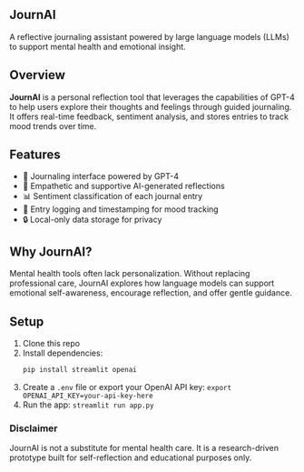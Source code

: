 ## JournAI
A reflective journaling assistant powered by large language models (LLMs) to support mental health and emotional insight.

## Overview
**JournAI** is a personal reflection tool that leverages the capabilities of GPT-4 to help users explore their thoughts and feelings through guided journaling. It offers real-time feedback, sentiment analysis, and stores entries to track mood trends over time.

## Features
- 📝 Journaling interface powered by GPT-4  
- 💬 Empathetic and supportive AI-generated reflections  
- 📊 Sentiment classification of each journal entry  
- 📁 Entry logging and timestamping for mood tracking  
- 🔒 Local-only data storage for privacy  

## Why JournAI?
Mental health tools often lack personalization. Without replacing professional care, JournAI explores how language models can support emotional self-awareness, encourage reflection, and offer gentle guidance.

## Setup
1. Clone this repo
2. Install dependencies:
   ```bash
   pip install streamlit openai
   ```
3. Create a `.env` file or export your OpenAI API key:
   ```export OPENAI_API_KEY=your-api-key-here```
4. Run the app:
   ```streamlit run app.py```

### Disclaimer
JournAI is not a substitute for mental health care. It is a research-driven prototype built for self-reflection and educational purposes only.
